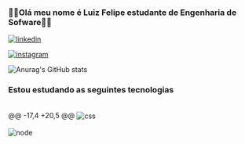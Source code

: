 ### 👨‍💻Olá meu nome é Luiz Felipe estudante de Engenharia de Sofware👨‍💻
[![linkedin](https://img.shields.io/badge/LinkedIn-0077B5?style=for-the-badge&logo=linkedin&logoColor=white)](https://www.linkedin.com/in/daniel-freitas-26a8a8267/)

[![instagram](https://img.shields.io/badge/Instagram-E4405F?style=for-the-badge&logo=instagram&logoColor=white)](https://www.instagram.com/luiz_zomer/)




![Anurag's GitHub stats](https://github-readme-stats.vercel.app/api?username=LuizZomer&show_icons=true&theme=radical)
### Estou estudando as seguintes tecnologias
<div style="display: inline_block"><br/>
@@ -17,4 +20,5 @@
 <img align="center" alt="css" src="https://img.shields.io/badge/CSS-239120?&style=for-the-badge&logo=css3&logoColor=white"/>
 <div style="display: inline_block"><br/>
 <img align="center" alt="node" src="https://img.shields.io/badge/Node.js-43853D?style=for-the-badge&logo=node.js&logoColor=white"/>
